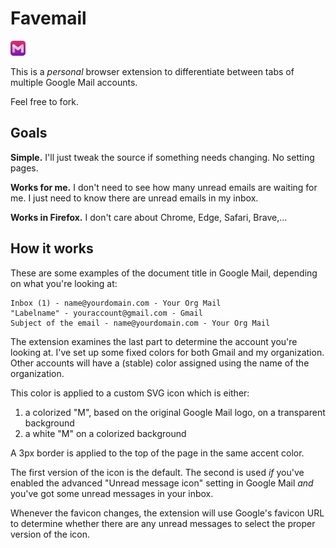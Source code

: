 # Favemail

<img src="icons/favemail@2x.png" width="24">

This is a _personal_ browser extension to differentiate between tabs of multiple Google Mail accounts.

Feel free to fork.

## Goals

**Simple.** I'll just tweak the source if something needs changing. No setting pages.

**Works for me.** I don't need to see how many unread emails are waiting for me. I just need to know there are unread emails in my inbox.

**Works in Firefox.** I don't care about Chrome, Edge, Safari, Brave,...

## How it works

These are some examples of the document title in Google Mail, depending on what you're looking at:

```
Inbox (1) - name@yourdomain.com - Your Org Mail
"Labelname" - youraccount@gmail.com - Gmail
Subject of the email - name@yourdomain.com - Your Org Mail
```

The extension examines the last part to determine the account you're looking at. I've set up some fixed colors for both Gmail and my organization. Other accounts will have a (stable) color assigned using the name of the organization.

This color is applied to a custom SVG icon which is either:

1. a colorized "M", based on the original Google Mail logo, on a transparent background
2. a white "M" on a colorized background

A 3px border is applied to the top of the page in the same accent color.

The first version of the icon is the default. The second is used _if_ you've enabled the advanced "Unread message icon" setting in Google Mail _and_ you've got some unread messages in your inbox.

Whenever the favicon changes, the extension will use Google's favicon URL to determine whether there are any unread messages to select the proper version of the icon.
